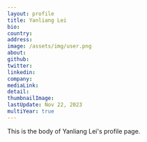 ```yaml
---
layout: profile
title: Yanliang Lei
bio: 
country: 
address: 
image: /assets/img/user.png
about: 
github:
twitter: 
linkedin:
company: 
mediaLink:
detail: 
thumbnailImage:
lastUpdate: Nov 22, 2023 
multiYear: true
---
```


This is the body of Yanliang Lei's profile page.
